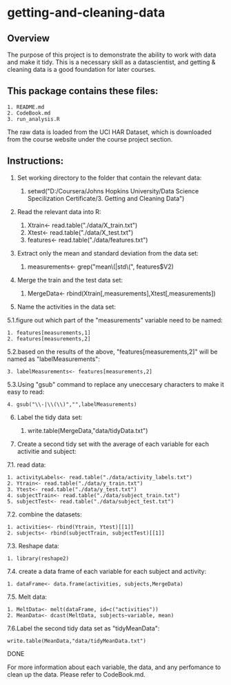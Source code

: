 getting-and-cleaning-data
=========================
## Overview 
The purpose of this project is to demonstrate the ability to work with data and make it tidy.
This is a necessary skill as a datascientist, and getting & cleaning data is a good foundation for later courses.
## This package contains these files:
	1. README.md
	2. CodeBook.md
	3. run_analysis.R
The raw data is loaded from the UCI HAR Dataset, which is downloaded from the course website under the course project section.

## Instructions:
1. Set working directory to the folder that contain the relevant data:
	1. setwd("D:/Coursera/Johns Hopkins University/Data Science Specilization Certificate/3. Getting and Cleaning Data")

2. Read the relevant data into R:
	1. Xtrain<- read.table("./data/X_train.txt")
	2. Xtest<- read.table("./data/X_test.txt")
	3. features<- read.table("./data/features.txt")

3. Extract only the mean and standard deviation from the data set:
	1. measurements<- grep("mean\\(|std\\(", features$V2)

4. Merge the train and the test data set: 
	1. MergeData<- rbind(Xtrain[,measurements],Xtest[,measurements])

5. Name the activities in the data set: 

5.1.figure out which part of the "measurements" variable need to be named: 

	1. features[measurements,1]
	2. features[measurements,2] 

5.2.based on the results of the above, "features[measurements,2]" will be named as "labelMeasurements":

	3. labelMeasurements<- features[measurements,2]

5.3.Using "gsub" command to replace any uneccesary characters to make it easy to read:

	4. gsub("\\-|\\(\\)","",labelMeasurements)

6. Label the tidy data set:
	1. write.table(MergeData,"data/tidyData.txt")

7. Create a second tidy set with the average of each variable for each activitie and subject:

7.1. read data:

	1. activityLabels<- read.table("./data/activity_labels.txt")
	2. Ytrain<- read.table("./data/y_train.txt")
	3. Ytest<- read.table("./data/y_test.txt")
	4. subjectTrain<- read.table("./data/subject_train.txt")
	5. subjectTest<- read.table("./data/subject_test.txt")

7.2. combine the datasets:

	1. activities<- rbind(Ytrain, Ytest)[[1]]
	2. subjects<- rbind(subjectTrain, subjectTest)[[1]]

7.3. Reshape data:

	1. library(reshape2)

7.4. create a data frame of each variable for each subject and activity:

	1. dataFrame<- data.frame(activities, subjects,MergeData)

7.5. Melt data:

	1. MeltData<- melt(dataFrame, id=c("activities"))
	2. MeanData<- dcast(MeltData, subjects~variable, mean)

7.6.Label the second tidy data set as "tidyMeanData":

	write.table(MeanData,"data/tidyMeanData.txt")

DONE

For more information about each variable, the data, and any perfomance to clean up the data. Please refer to CodeBook.md.
